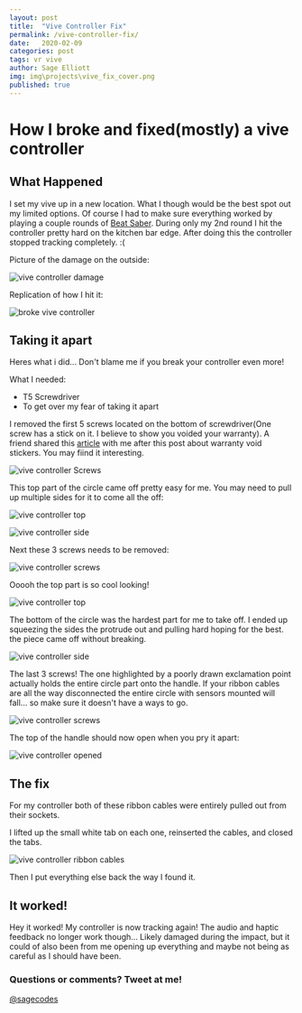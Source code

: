 ```yaml
---
layout: post
title:  "Vive Controller Fix"
permalink: /vive-controller-fix/
date:   2020-02-09
categories: post
tags: vr vive
author: Sage Elliott
img: img\projects\vive_fix_cover.png
published: true
---
```


# How I broke and fixed(mostly) a vive controller

## What Happened

I set my vive up in a new location. What I though would be the best spot out my limited options. Of course I had to make sure everything worked by playing a couple rounds of [Beat Saber](http://www.beatsaber.com/). During only my 2nd round I hit the controller pretty hard on the kitchen bar edge. After doing this the controller stopped tracking completely. :(


Picture of the damage on the outside:

![vive controller damage](../../img/1vive.jpg) 

Replication of how I hit it:

![broke vive controller](../../img/2vive.jpg)

## Taking it apart

Heres what i did... Don't blame me if you break your controller even more!

What I needed:

- T5 Screwdriver
- To get over my fear of taking it apart

I removed the first 5 screws located on the bottom of screwdriver(One screw has a stick on it. I believe to show you voided your warranty). A friend shared this [article](https://motherboard.vice.com/en_us/article/ne9qdq/warranty-void-if-removed-stickers-illegal-ftc) with me after this post about warranty void stickers. You may fiind it interesting.

![vive controller Screws](../../img/3vive.jpg)

This top part of the circle came off pretty easy for me. You may need to pull up multiple sides for it to come all the off:

![vive controller top](../../img/4vive.jpg)

![vive controller side](../../img/5vive.jpg)


Next these 3 screws needs to be removed:

![vive controller screws](../../img/6vive.jpg)

Ooooh the top part is so cool looking!

![vive controller top](../../img/7vive.jpg)

The bottom of the circle was the hardest part for me to take off. I ended up squeezing the sides the protrude out and pulling hard hoping for the best. the piece came off without breaking.

![vive controller side](../../img/8vive.jpg)

The last 3 screws! The one highlighted by a poorly drawn exclamation point actually holds the entire circle part onto the handle. If your ribbon cables are all the way disconnected the entire circle with sensors mounted will fall... so make sure it doesn't have a ways to go.

![vive controller screws](../../img/9vive.jpg)

The top of the handle should now open when you pry it apart:

![vive controller opened](../../img/10vive.jpg)

## The fix

For my controller both of these ribbon cables were entirely pulled out from their sockets.

I lifted up the small white tab on each one, reinserted the cables, and closed the tabs. 

![vive controller ribbon cables](../../img/11vive.jpg)

Then I put everything else back the way I found it. 

## It worked!

Hey it worked! My controller is now tracking again! The audio and haptic feedback no longer work though... Likely damaged during the impact, but it could of also been from me opening up everything and maybe not being as careful as I should have been. 

### Questions or comments? Tweet at me!
[@sagecodes](https://twitter.com/sagecodes)